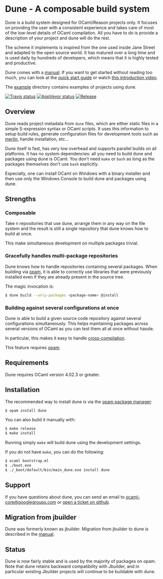 Dune - A composable build system
================================

Dune is a build system designed for OCaml/Reason projects only. It
focuses on providing the user with a consistent experience and takes
care of most of the low-level details of OCaml compilation. All you
have to do is provide a description of your project and dune will
do the rest.

The scheme it implements is inspired from the one used inside Jane
Street and adapted to the open source world. It has matured over a
long time and is used daily by hundreds of developers, which means
that it is highly tested and productive.

Dune comes with a [manual][manual]. If you want to get started
without reading too much, you can look at the [quick start
guide][quick-start] or watch [this introduction video][video].

The [example][example] directory contains examples of projects using
dune.

[![Travis status][travis-img]][travis]
[![AppVeyor status][appveyor-img]][appveyor]
[![Release][release-img]][release]

[manual]:         https://dune.readthedocs.io/en/latest/
[quick-start]:    https://dune.readthedocs.io/en/latest/quick-start.html
[example]:        https://github.com/ocaml/dune/tree/master/example
[travis]:         https://travis-ci.org/ocaml/dune
[travis-img]:     https://travis-ci.org/ocaml/dune.svg?branch=master
[appveyor]:       https://ci.appveyor.com/project/diml/dune/branch/master
[appveyor-img]:   https://ci.appveyor.com/api/projects/status/rsxayce22e8f2jkp?svg=true
[release]:        https://github.com/ocaml/dune/releases
[release-img]:    https://img.shields.io/github/release/ocaml/dune.svg
[merlin]:         https://github.com/ocaml/merlin
[opam]:           https://opam.ocaml.org
[issues]:         https://github.com/ocaml/dune/issues
[topkg-jbuilder]: https://github.com/diml/topkg-jbuilder
[video]:          https://youtu.be/BNZhmMAJarw

Overview
--------

Dune reads project metadata from `dune` files, which are either
static files in a simple S-expression syntax or OCaml scripts. It uses
this information to setup build rules, generate configuration files
for development tools such as [merlin][merlin], handle installation,
etc...

Dune itself is fast, has very low overhead and supports parallel
builds on all platforms. It has no system dependencies: all you need
to build dune and packages using dune is OCaml. You don't need
`make` or `bash` as long as the packages themselves don't use `bash`
explicitly.

Especially, one can install OCaml on Windows with a binary installer
and then use only the Windows Console to build dune and packages
using dune.

Strengths
---------

### Composable

Take n repositories that use dune, arrange them in any way on the
file system and the result is still a single repository that dune
knows how to build at once.

This make simultaneous development on multiple packages trivial.

### Gracefully handles multi-package repositories

Dune knows how to handle repositories containing several
packages. When building via [opam][opam], it is able to correctly use
libraries that were previously installed even if they are already
present in the source tree.

The magic invocation is:

```sh
$ dune build --only-packages <package-name> @install
```

### Building against several configurations at once

Dune is able to build a given source code repository against
several configurations simultaneously. This helps maintaining packages
across several versions of OCaml as you can test them all at once
without hassle.

In particular, this makes it easy to handle [cross-compilation](https://dune.readthedocs.io/en/latest/advanced-topics.html#cross-compilation).

This feature requires [opam][opam].

Requirements
------------

Dune requires OCaml version 4.02.3 or greater.

Installation
------------

The recommended way to install dune is via the [opam package manager][opam]:

```sh
$ opam install dune
```

You can also build it manually with:

```sh
$ make release
$ make install
```

Running simply `make` will build dune using the development
settings.

If you do not have `make`, you can do the following:

```sh
$ ocaml bootstrap.ml
$ ./boot.exe
$ ./_boot/default/bin/main_dune.exe install dune
```

Support
-------

If you have questions about dune, you can send an email to
ocaml-core@googlegroups.com or [open a ticket on github][issues].


Migration from jbuilder
-----------------------

Dune was formerly known as jbuilder. Migration from jbuilder to dune is
described in the [manual](http://dune.readthedocs.io/en/latest/migration.html).

Status
------

Dune is now fairly stable and is used by the majority of packages on
opam. Note that dune retains backward compatibility with Jbuilder, and
in particular existing Jbuilder projects will continue to be buildable
with dune.
